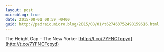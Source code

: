 ```yaml
---
layout: post
microblog: true
date: 2015-08-01 08:59 -0400
guid: http://padraic.micro.blog/2015/08/01/t627463752498159616.html
---
```

The Height Gap - The New Yorker [http://t.co/7YFNCTcpyd](http://t.co/7YFNCTcpyd)
